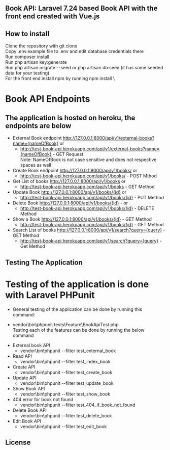 ## Book API: Laravel 7.24 based Book API with the front end created with Vue.js

## How to install
Clone the repository with git clone \
Copy .env.example file to .env and edit database credentials there \
Run composer install \
Run php artisan key:generate \
Run php artisan migrate --seed or php artisan db:seed (it has some seeded data for your testing) \
For the front end install npm by running npm install \

# Book API Endpoints
## The application is hosted on heroku, the endpoints are below
* External Book endpoint http://127.0.0.1:8000/api/v1/external-books?name={nameOfBook} or <br>
   + http://test-book-api.herokuapp.com/api/v1/external-books?name={nameOfBook} - GET Request <br>
    Note: NameOfBook is not case sensitive and does not respective spaces as well
* Create Book endpoint http://127.0.0.1:8000/api/v1/books/ or <br>
   + http://test-book-api.herokuapp.com/api/v1/books/ - POST Mthod<br>
* Get List of books http://127.0.0.1:8000/api/v1/books  or <br>
   + http://test-book-api.herokuapp.com/api/v1/books - GET Method<br>
* Update Book http://127.0.0.1:8000/api/v1/books/{id} or <br>
   + http://test-book-api.herokuapp.com/api/v1/books/{id} - PUT Method <br>
* Delete Book http://127.0.0.1:8000/api/v1/books/{id} - or <br>
    + http://test-book-api.herokuapp.com/api/v1/books/{id} - DELETE Method <br>
* Show a Book http://127.0.0.1:8000/api/v1/books/{id} - GET Method <br>
   + http://test-book-api.herokuapp.com/api/v1/books/{id} - GET Method <br>
* Search List of books http://127.0.0.1:8000/api/v1/search?query={query} -GET Method <br>
   + http://test-book-api.herokuapp.com/api/v1/search?query={query} - Get Method <br>

## Testing The Application
# Testing of the application is done with Laravel PHPunit
* General testing of the application can be done by running this command: <br>
+ vendor\bin\phpunit tests\Feature\BookApiTest.php <br>
Testing each of the features can be done by running the below command <br>
* External book API <br>
    + vendor\bin\phpunit --filter test_external_book <br>
* Read API <br>
    + vendor\bin\phpunit --filter test_index_book <br>
* Create API <br>
   + vendor\bin\phpunit --filter test_create_book <br>
* Update API <br>
    + vendor\bin\phpunit --filter test_update_book <br>
* Show Book API <br>
    + vendor\bin\phpunit --filter test_show_book <br>
* 404 error for book not found <br>
    + vendor\bin\phpunit --filter test_404_if_book_not_found <br>
* Delete Book API <br>
    + vendor\bin\phpunit --filter test_delete_book <br>
* Edit Book API <br>
    + vendor\bin\phpunit --filter test_edit_book <br>





## License

